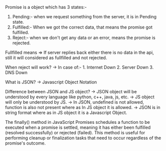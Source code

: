 Promise is a object which has 3 states:-
1. Pending:- when we request something from the server, it is in Pending state.
2. Fulfilled:- When we got the correct data, that means the promise got fulfilled.
3. Reject:- when we don't get any data or an error, means the promise is rejected.

Fullfilled means => If server replies back either there is no data in the api, still it will considered as fullfilled and not rejected.

When reject will work?
-> In case of:-
    1. Internet Down
    2. Server Down
    3. DNS Down


What is JSON?
-> Javascript Object Notation

Difference between JSON and JS object?
-> JSON object will be understood by every language like python, c++, java, js, etc.
-> JS object will only be understood by JS.
-> In JSON, undefined is not allowed, function is also not present where as In JS object it is allowed.
-> JSON is in string format where as in JS object it is a Javascript Object.

The finally() method in JavaScript Promises schedules a function to be executed when a promise is settled, meaning it has either been fulfilled (resolved successfully) or rejected (failed). This method is useful for performing cleanup or finalization tasks that need to occur regardless of the promise's outcome. 